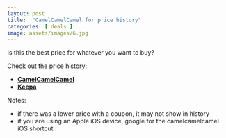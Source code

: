 ```yaml
---
layout: post
title:  "CamelCamelCamel for price history"
categories: [ deals ]
image: assets/images/6.jpg
---
```


Is this the best price for whatever you want to buy?

Check out the price history:

+ **[CamelCamelCamel](https://ca.camelcamelcamel.com/)**
+ **[Keepa](https://keepa.com/)**

Notes:
- if there was a lower price with a coupon, it may not show in history
- if you are using an Apple iOS device, google for the camelcamelcamel iOS shortcut
